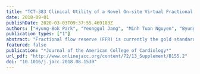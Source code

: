 ```yaml
---
title: "TCT-383 Clinical Utility of a Novel On-site Virtual Fractional Flow Reserve Parallel Computing System: Comparison with Invasive Fractional Flow Reserve"
date: 2018-09-01
publishDate: 2020-03-03T09:37:55.469183Z
authors: ["Hyung-Bok Park", "Yeonggul Jang", "Minh Tuan Nguyen", "Byunghwan Jeon", "Reza Arsanjani", "Sang-Wook Lee", "Hyuk-Jae Chang"]
publication_types: ["1"]
abstract: "Fractional flow reserve (FFR) is currently the gold standard for assessment of coronary lesion-specific ischemia. Virtual fractional flow reserve (vFFR) derived from coronary computed tomography angiography (CTA), which is based on a parallel computing method which does not require a supercomputer,"
featured: false
publication: "*Journal of the American College of Cardiology*"
url_pdf: "http://www.onlinejacc.org/content/72/13_Supplement/B155.2"
doi: "10.1016/j.jacc.2018.08.1539"
---
```


